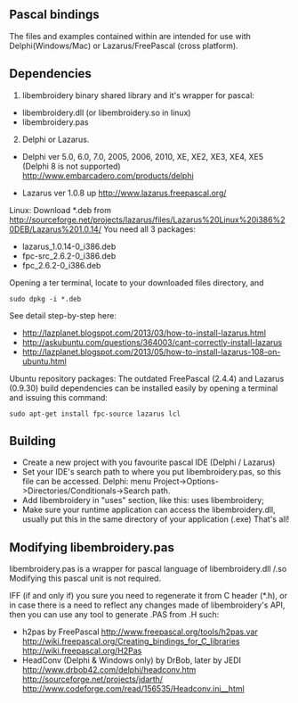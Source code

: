 Pascal bindings
----------------

The files and examples contained within are intended for use with Delphi(Windows/Mac) or Lazarus/FreePascal (cross platform).

Dependencies
------------
1. libembroidery binary shared library and it's wrapper for pascal:
* libembroidery.dll (or libembroidery.so in linux)
* libembroidery.pas

2. Delphi or Lazarus.

* Delphi ver 5.0, 6.0, 7.0, 2005, 2006, 2010, XE, XE2, XE3, XE4, XE5 (Delphi 8 is not supported)
http://www.embarcadero.com/products/delphi

* Lazarus ver 1.0.8 up
http://www.lazarus.freepascal.org/

Linux:
Download *.deb from
http://sourceforge.net/projects/lazarus/files/Lazarus%20Linux%20i386%20DEB/Lazarus%201.0.14/
You need all 3 packages:
* lazarus_1.0.14-0_i386.deb
* fpc-src_2.6.2-0_i386.deb
* fpc_2.6.2-0_i386.deb

Opening a ter terminal, locate to your downloaded files directory, and
```
sudo dpkg -i *.deb
```
See detail step-by-step  here:
* http://lazplanet.blogspot.com/2013/03/how-to-install-lazarus.html
* http://askubuntu.com/questions/364003/cant-correctly-install-lazarus
* http://lazplanet.blogspot.com/2013/05/how-to-install-lazarus-108-on-ubuntu.html

Ubuntu repository packages:
The outdated FreePascal (2.4.4) and Lazarus (0.9.30) build dependencies can be installed easily by opening a terminal and issuing this command:
```
sudo apt-get install fpc-source lazarus lcl
```
Building
--------

* Create a new project with you favourite pascal IDE (Delphi / Lazarus)
* Set your IDE's search path to where you put libembroidery.pas, so this file can be accessed.
  Delphi: menu Project->Options->Directories/Conditionals->Search path.
* Add libembroidery in "uses" section, like this:
  uses libembroidery;
* Make sure your runtime application can access the libembroidery.dll, 
  usually put this in the same directory of your application (.exe)
That's all!

Modifying libembroidery.pas
---------------------------

libembroidery.pas is a wrapper for pascal language of libembroidery.dll /.so
Modifying this pascal unit is not required.

IFF (if and only if) you sure you need to regenerate it from C header (*.h), 
or in case there is a need to reflect any changes made of libembroidery's API,
then you can use any tool to generate .PAS from .H such:
* h2pas by FreePascal
http://www.freepascal.org/tools/h2pas.var
http://wiki.freepascal.org/Creating_bindings_for_C_libraries
http://wiki.freepascal.org/H2Pas
* HeadConv (Delphi & Windows only) by DrBob, later by JEDI
http://www.drbob42.com/delphi/headconv.htm
http://sourceforge.net/projects/jdarth/
http://www.codeforge.com/read/156535/Headconv.ini__html

